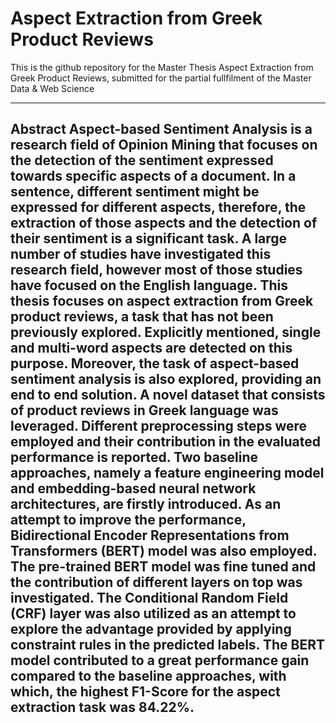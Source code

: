 # Aspect Extraction from Greek Product Reviews

This is the github repository for the Master Thesis Aspect Extraction from Greek Product Reviews, submitted for the partial fullfilment of the Master Data & Web Science

----------------------------------------------------
**Abstract**
Aspect-based Sentiment Analysis is a research field of Opinion Mining that focuses on the detection of the sentiment expressed towards specific aspects of a document. In a sentence, different sentiment might be expressed for different aspects, therefore, the extraction of those aspects and the detection of their sentiment is a significant task. A large number of studies have investigated this research field, however most of those studies have focused on the English language. This thesis focuses on aspect extraction from Greek product reviews, a task that has not been previously explored. Explicitly mentioned, single and multi-word aspects are detected on this purpose. Moreover, the task of aspect-based sentiment analysis is also explored, providing an end to end solution. A novel dataset that consists of product reviews in Greek language was leveraged. Different preprocessing steps were employed and their contribution in the evaluated performance is reported. Two baseline approaches, namely a feature engineering model and embedding-based neural network architectures, are firstly introduced. As an attempt to improve the performance, Bidirectional Encoder Representations from Transformers (BERT) model was also employed. The pre-trained BERT model was fine tuned and the contribution of different layers on top was investigated. The Conditional Random Field (CRF) layer was also utilized as an attempt to explore the advantage provided by applying constraint rules in the predicted labels. The BERT model contributed to a great performance gain compared to the baseline approaches, with which, the highest F1-Score for the aspect extraction task was 84.22\%.
----------------------------------------------------

